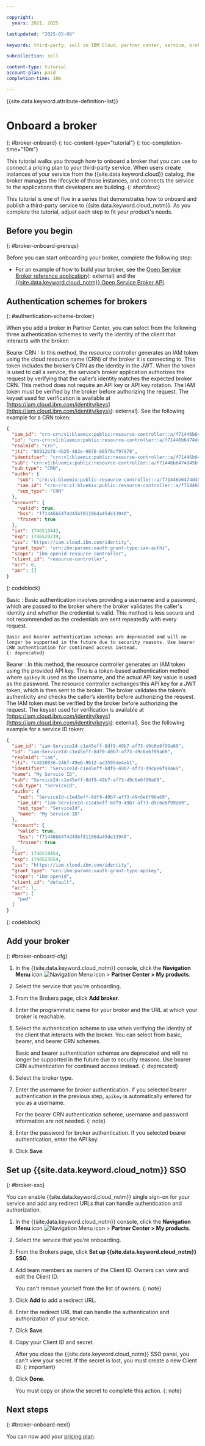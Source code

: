 ```yaml
---

copyright:
  years: 2021, 2025

lastupdated: "2025-05-06"

keywords: third-party, sell on IBM Cloud, partner center, service, broker, pricing plan, regions, location

subcollection: sell

content-type: tutorial
account-plan: paid
completion-time: 10m

---
```


{{site.data.keyword.attribute-definition-list}}


# Onboard a broker
{: #broker-onboard}
{: toc-content-type="tutorial"}
{: toc-completion-time="10m"}

This tutorial walks you through how to onboard a broker that you can use to connect a pricing plan to your third-party service. When users create instances of your service from the {{site.data.keyword.cloud}} catalog, the broker manages the lifecycle of those instances, and connects the service to the applications that developers are building.
{: shortdesc}

This tutorial is one of five in a series that demonstrates how to onboard and publish a third-party service to {{site.data.keyword.cloud_notm}}. As you complete the tutorial, adjust each step to fit your product's needs.

## Before you begin
{: #broker-onboard-prereqs}

Before you can start onboarding your broker, complete the following step:

* For an example of how to build your broker, see the [Open Service Broker reference application](https://github.com/IBM/onboarding-osb-node){: external} and the [{{site.data.keyword.cloud_notm}} Open Service Broker API](/apidocs/resource-controller/ibm-cloud-osb-api).

## Authentication schemes for brokers
{: #authentication-scheme-broker}

When you add a broker in Partner Center, you can select from the following three authentication schemes to verify the identity of the client that interacts with the broker:

Bearer CRN
:    In this method, the resource controller generates an IAM token using the cloud resource name (CRN) of the broker it is connecting to. This token includes the broker’s CRN as the identity in the JWT. When the token is used to call a service, the service’s broker application authorizes the request by verifying that the caller’s identity matches the expected broker CRN. This method does not require an API key or API key rotation. The IAM token must be verified by the broker before authorizing the request. The keyset used for verification is available at [https://iam.cloud.ibm.com/identity/keys](https://iam.cloud.ibm.com/identity/keys){: external}. See the following example for a CRN token:

```json
{
  "iam_id": "crn-crn:v1:bluemix:public:resource-controller::a/f71446b6474d45bf81196da45de13940::resource-broker:1f4a9711-e359-4e00-8ad3-c8bfd38446b3",
  "id": "crn-crn:v1:bluemix:public:resource-controller::a/f71446b6474d45bf81196da45de13940::resource-broker:1f4a9711-e359-4e00-8ad3-c8bfd38446b3",
  "realmid": "crn",
  "jti": "86912b78-4b25-482e-9876-665f6cf97978",
  "identifier": "crn:v1:bluemix:public:resource-controller::a/f71446b6474d45bf81196da45de13940::resource-broker:1f4a9711-e359-4e00-8ad3-c8bfd38446b3",
  "sub": "crn:v1:bluemix:public:resource-controller::a/f71446b6474d45bf81196da45de13940::resource-broker:1f4a9711-e359-4e00-8ad3-c8bfd38446b3",
  "sub_type": "CRN",
  "authn": {
    "sub": "crn:v1:bluemix:public:resource-controller::a/f71446b6474d45bf81196da45de13940::resource-broker:1f4a9711-e359-4e00-8ad3-c8bfd38446b3",
    "iam_id": "crn-crn:v1:bluemix:public:resource-controller::a/f71446b6474d45bf81196da45de13940::resource-broker:1f4a9711-e359-4e00-8ad3-c8bfd38446b3",
    "sub_type": "CRN"
  },
  "account": {
    "valid": true,
    "bss": "f71446b6474d45bf81196da45de13940",
    "frozen": true
  },
  "iat": 1746518443,
  "exp": 1746520239,
  "iss": "https://iam.cloud.ibm.com/identity",
  "grant_type": "urn:ibm:params:oauth:grant-type:iam-authz",
  "scope": "ibm openid resource-controller",
  "client_id": "resource-controller",
  "acr": 0,
  "amr": []
}
```
{: codeblock}

Basic
:    Basic authentication involves providing a username and a password, which are passed to the broker where the broker validates the caller's identity and whether the credential is valid. This method is less secure and not recommended as the credentials are sent repeatedly with every request.

    Basic and bearer authentication schemas are deprecated and will no longer be supported in the future due to security reasons. Use bearer CRN authentication for continued access instead.
    {: deprecated}

Bearer
:    In this method, the resource controller generates an IAM token using the provided API key. This is a token-based authentication method where `apikey` is used as the username, and the actual API key value is used as the password. The resource controller exchanges this API key for a JWT token, which is then sent to the broker. The broker validates the token’s authenticity and checks the caller’s identity before authorizing the request. The IAM token must be verified by the broker before authorizing the request. The keyset used for verification is available at [https://iam.cloud.ibm.com/identity/keys](https://iam.cloud.ibm.com/identity/keys){: external}. See the following example for a service ID token:

```json
{
  "iam_id": "iam-ServiceId-c1e45eff-8df9-49b7-af73-d9c6e6f99a69",
  "id": "iam-ServiceId-c1e45eff-8df9-49b7-af73-d9c6e6f99a69",
  "realmid": "iam",
  "jti": "c4810836-2467-49e6-9612-ad3595de4eb1",
  "identifier": "ServiceId-c1e45eff-8df9-49b7-af73-d9c6e6f99a69",
  "name": "My Service ID",
  "sub": "ServiceId-c1e45eff-8df9-49b7-af73-d9c6e6f99a69",
  "sub_type": "ServiceId",
  "authn": {
    "sub": "ServiceId-c1e45eff-8df9-49b7-af73-d9c6e6f99a69",
    "iam_id": "iam-ServiceId-c1e45eff-8df9-49b7-af73-d9c6e6f99a69",
    "sub_type": "ServiceId",
    "name": "My Service ID"
  },
  "account": {
    "valid": true,
    "bss": "f71446b6474d45bf81196da45de13940",
    "frozen": true
  },
  "iat": 1746519454,
  "exp": 1746523054,
  "iss": "https://iam.cloud.ibm.com/identity",
  "grant_type": "urn:ibm:params:oauth:grant-type:apikey",
  "scope": "ibm openid",
  "client_id": "default",
  "acr": 1,
  "amr": [
    "pwd"
  ]
}
```
{: codeblock}

## Add your broker
{: #broker-onboard-cfg}

1. In the {{site.data.keyword.cloud_notm}} console, click the **Navigation Menu** icon ![Navigation Menu icon](../icons/icon_hamburger.svg "Menu") > **Partner Center > My products**.
1. Select the service that you're onboarding.
1. From the Brokers page, click **Add broker**.
1. Enter the programmatic name for your broker and the URL at which your broker is reachable.
1. Select the authentication scheme to use when verifying the identity of the client that interacts with the broker. You can select from basic, bearer, and bearer CRN schemes.

    Basic and bearer authentication schemas are deprecated and will no longer be supported in the future due to security reasons. Use bearer CRN authentication for continued access instead.
    {: deprecated}

1. Select the broker type.
1. Enter the username for broker authentication. If you selected bearer authentication in the previous step, `apikey` is automatically entered for you as a username.

    For the bearer CRN authentication scheme, username and password information are not needed.
    {: note}

1. Enter the password for broker authentication. If you selected bearer authentication, enter the API key.
1. Click **Save**.

## Set up {{site.data.keyword.cloud_notm}} SSO
{: #broker-sso}

You can enable {{site.data.keyword.cloud_notm}} single sign-on for your service and add any redirect URLs that can handle authentication and authorization.

1. In the {{site.data.keyword.cloud_notm}} console, click the **Navigation Menu** icon ![Navigation Menu icon](../icons/icon_hamburger.svg "Menu") > **Partner Center > My products**.
1. Select the service that you're onboarding.
1. From the Brokers page, click **Set up {{site.data.keyword.cloud_notm}} SSO**.
1. Add team members as owners of the Client ID. Owners can view and edit the Client ID.

   You can't remove yourself from the list of owners.
   {: note}

1. Click **Add** to add a redirect URL.
1. Enter the redirect URL that can handle the authentication and authorization of your service.
1. Click **Save**.
1. Copy your Client ID and secret.

    After you close the {{site.data.keyword.cloud_notm}} SSO panel, you can't view your secret. If the secret is lost, you must create a new Client ID.
    {: important}

1. Click **Done**.

    You must copy or show the secret to complete this action.
    {: note}

## Next steps
{: #broker-onboard-next}

You can now add your [pricing plan](/docs/sell?topic=sell-svc-pricing).
